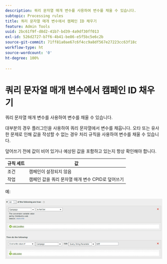 ```yaml
---
description: 쿼리 문자열 매개 변수를 사용하여 변수를 채울 수 있습니다.
subtopic: Processing rules
title: 쿼리 문자열 매개 변수에서 캠페인 ID 채우기
feature: Admin Tools
uuid: 2bc61f9f-d8d2-41b7-bd39-4a9df30ff013
exl-id: 526d2727-b7f6-4b41-be86-e5f5bc5e6c2b
source-git-commit: 71ff81a0ae67c6f4cc9a8df567e27223cc63f18c
workflow-type: ht
source-wordcount: '0'
ht-degree: 100%

---
```


# 쿼리 문자열 매개 변수에서 캠페인 ID 채우기

쿼리 문자열 매개 변수를 사용하여 변수를 채울 수 있습니다.

대부분의 경우 플러그인을 사용하여 쿼리 문자열에서 변수를 채웁니다. 오타 또는 유사한 문제로 인해 값을 작성할 수 없는 경우 처리 규칙을 사용하여 변수를 채울 수 있습니다.

덮어쓰기 전에 값이 비어 있거나 예상된 값을 포함하고 있는지 항상 확인해야 합니다.

| 규칙 세트 | 값 |
|---|---|
| 조건 | 캠페인이 설정되지 않음 |
| 작업 | 캠페인 값을 쿼리 문자열 매개 변수 CPID로 덮어쓰기 |

예:

![](assets/set-campaign-conditionally.png)
